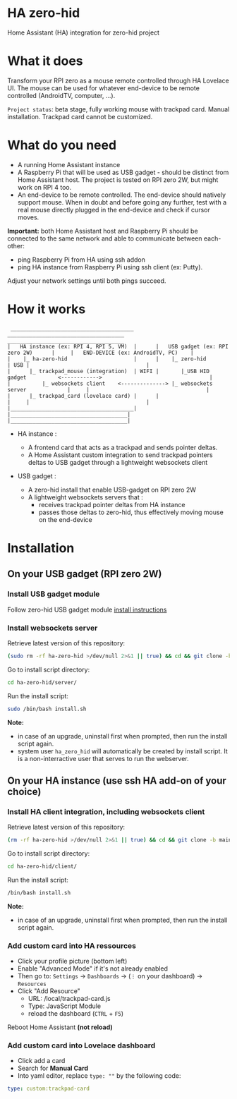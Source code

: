 # HA zero-hid
Home Assistant (HA) integration for zero-hid project

# What it does
Transform your RPI zero as a mouse remote controlled through HA Lovelace UI. 
The mouse can be used for whatever end-device to be remote controlled (AndroidTV, computer, ...).

`Project status`: beta stage, fully working mouse with trackpad card. Manual installation. Trackpad card cannot be customized.

# What do you need
- A running Home Assistant instance
- A Raspberry Pi that will be used as USB gadget - should be distinct from Home Assistant host. The project is tested on RPI zero 2W, but might work on RPI 4 too.
- An end-device to be remote controlled. The end-device should natively support mouse. 
When in doubt and before going any further, test with a real mouse directly plugged in the end-device and check if cursor moves.

**Important:** both Home Assistant host and Raspberry Pi should be connected to the same network and able to communicate between each-other:
- ping Raspberry Pi from HA using ssh addon
- ping HA instance from Raspberry Pi using ssh client (ex: Putty). 

Adjust your network settings until both pings succeed.

# How it works
```
 _______________________________________        _____________________________________       _____________________________________ 
|   HA instance (ex: RPI 4, RPI 5, VM)  |      |   USB gadget (ex: RPI zero 2W)      |     |   END-DEVICE (ex: AndroidTV, PC)    |
|    |_ ha-zero-hid                     |      |    |_ zero-hid                      | USB |                                     |
|      |_ trackpad_mouse (integration)  | WIFI |       |_USB HID gadget          <------------>                                  |
|          |_ websockets client    <--------------> |_ websockets server             |     |                                     |
|      |_ trackpad_card (lovelace card) |      |                                     |     |                                     |
|_______________________________________|      |_____________________________________|     |_____________________________________|
```

- HA instance :
  - A frontend card that acts as a trackpad and sends pointer deltas.
  - A Home Assistant custom integration to send trackpad pointers deltas to USB gadget through a lightweight websockets client

- USB gadget :
  - A zero-hid install that enable USB-gadget on RPI zero 2W
  - A lightweight websockets servers that :
    - receives trackpad pointer deltas from HA instance
    - passes those deltas to zero-hid, thus effectively moving mouse on the end-device

# Installation

## On your USB gadget (RPI zero 2W)

### Install USB gadget module

Follow zero-hid USB gadget module [install instructions](https://github.com/thewh1teagle/zero-hid/tree/main/usb_gadget#usb-gadget-module-configuration-for-zero-hid)

### Install websockets server

Retrieve latest version of this repository:
```bash
(sudo rm -rf ha-zero-hid >/dev/null 2>&1 || true) && cd && git clone -b main https://github.com/cgu-tech/ha-zero-hid.git
```

Go to install script directory:
```bash
cd ha-zero-hid/server/
```

Run the install script:
```bash
sudo /bin/bash install.sh
```
**Note:**
- in case of an upgrade, uninstall first when prompted, then run the install script again.
- system user `ha_zero_hid` will automatically be created by install script. It is a non-interractive user that serves to run the webserver.

## On your HA instance (use ssh HA add-on of your choice)

### Install HA client integration, including websockets client

Retrieve latest version of this repository:
```bash
(rm -rf ha-zero-hid >/dev/null 2>&1 || true) && cd && git clone -b main https://github.com/cgu-tech/ha-zero-hid.git
```

Go to install script directory:
```bash
cd ha-zero-hid/client/
```

Run the install script:
```bash
/bin/bash install.sh
```
**Note:**
- in case of an upgrade, uninstall first when prompted, then run the install script again.

### Add custom card into HA ressources
- Click your profile picture (bottom left)
- Enable "Advanced Mode" if it's not already enabled
- Then go to: `Settings` → `Dashboards` → (`⋮` on your dashboard) → `Resources`
- Click "Add Resource"
  - URL: /local/trackpad-card.js
  - Type: JavaScript Module
  - reload the dashboard (`CTRL` + `F5`)

Reboot Home Assistant **(not reload)**

### Add custom card into Lovelace dashboard
- Click add a card
- Search for **Manual Card**
- Into yaml editor, replace `type: ""` by the following code:
```yaml
type: custom:trackpad-card
```

